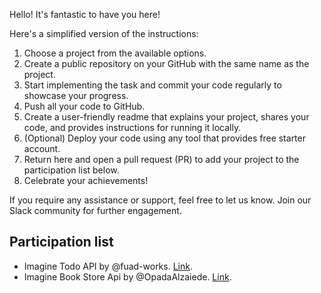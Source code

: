 Hello! It's fantastic to have you here!

Here's a simplified version of the instructions:

1. Choose a project from the available options.
2. Create a public repository on your GitHub with the same name as the project.
3. Start implementing the task and commit your code regularly to showcase your progress.
4. Push all your code to GitHub.
5. Create a user-friendly readme that explains your project, shares your code, and provides instructions for running it locally.
6. (Optional) Deploy your code using any tool that provides free starter account.
7. Return here and open a pull request (PR) to add your project to the participation list below.
8. Celebrate your achievements!

If you require any assistance or support, feel free to let us know. Join our Slack community for further engagement.

## Participation list

- Imagine Todo API by @fuad-works. [Link](https://github.com/fuad-works/imagine_todo_api).
- Imagine Book Store Api by @OpadaAlzaiede. [Link](https://github.com/OpadaAlzaiede/imagine_book_store_api).
